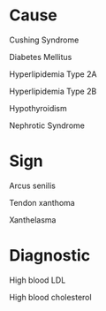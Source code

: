 
# Cause

Cushing Syndrome

Diabetes Mellitus

Hyperlipidemia Type 2A

Hyperlipidemia Type 2B

Hypothyroidism

Nephrotic Syndrome

# Sign

Arcus senilis

Tendon xanthoma

Xanthelasma

# Diagnostic

High blood LDL

High blood cholesterol
